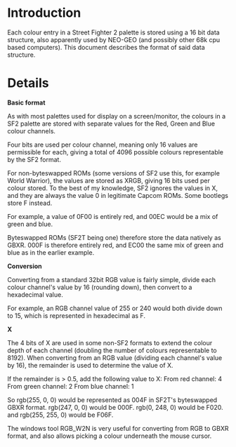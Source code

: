 # Introduction #

Each colour entry in a Street Fighter 2 palette is stored using a 16 bit data structure, also apparently used by NEO-GEO (and possibly other 68k cpu based computers). This document describes the format of said data structure.


# Details #

**Basic format**

As with most palettes used for display on a screen/monitor, the colours in a SF2 palette are stored with separate values for the Red, Green and Blue colour channels.

Four bits are used per colour channel, meaning only 16 values are permissible for each, giving a total of 4096 possible colours representable by the SF2 format.

For non-byteswapped ROMs (some versions of SF2 use this, for example World Warrior), the values are stored as XRGB, giving 16 bits used per colour stored. To the best of my knowledge, SF2 ignores the values in X, and they are always the value 0 in legitimate Capcom ROMs. Some bootlegs store F instead.

For example, a value of 0F00 is entirely red, and 00EC would be a mix of green and blue.

Byteswapped ROMs (SF2T being one) therefore store the data natively as GBXR. 000F is therefore entirely red, and EC00 the same mix of green and blue as in the earlier example.


**Conversion**

Converting from a standard 32bit RGB value is fairly simple, divide each colour channel's value by 16 (rounding down), then convert to a hexadecimal value.

For example, an RGB channel value of 255 or 240 would both divide down to 15, which is represented in hexadecimal as F.


**X**

The 4 bits of X are used in some non-SF2 formats to extend the colour depth of each channel (doubling the number of colours representable to 8192). When converting from an RGB value (dividing each channel's value by 16), the remainder is used to determine the value of X.

If the remainder is > 0.5, add the following value to X:
From red channel: 4
From green channel: 2
From blue channel: 1

So rgb(255, 0, 0) would be represented as 004F in SF2T's byteswapped GBXR format.
rgb(247, 0, 0) would be 000F.
rgb(0, 248, 0) would be F020.
and rgb(255, 255, 0) would be F06F.



The windows tool RGB\_W2N is very useful for converting from RGB to GBXR format, and also allows picking a colour underneath the mouse cursor.